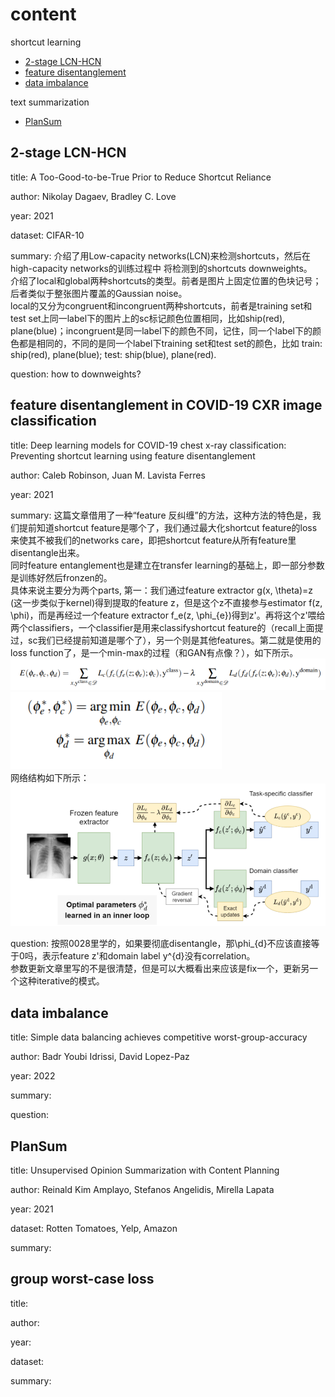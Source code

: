 # content
shortcut learning
- [2-stage LCN-HCN](https://github.com/YHJYH/Machine_Learning/blob/main/projects/Master_Thesis/papers.md#2-stage-lcn-hcn)
- [feature disentanglement](https://github.com/YHJYH/Machine_Learning/blob/main/projects/Master_Thesis/papers.md#feature-disentanglement-in-covid-19-cxr-image-classification)
- [data imbalance](https://github.com/YHJYH/Machine_Learning/blob/main/projects/Master_Thesis/papers.md#data-imbalance)

text summarization
- [PlanSum](https://github.com/YHJYH/Machine_Learning/blob/main/projects/Master_Thesis/papers.md#plansum)


## 2-stage LCN-HCN
title: A Too-Good-to-be-True Prior to Reduce Shortcut Reliance

author: Nikolay Dagaev, Bradley C. Love

year: 2021

dataset: CIFAR-10

summary: 介绍了用Low-capacity networks(LCN)来检测shortcuts，然后在high-capacity networks的训练过程中 将检测到的shortcuts downweights。<br>
介绍了local和global两种shortcuts的类型。前者是图片上固定位置的色块记号；后者类似于整张图片覆盖的Gaussian noise。<br>
local的又分为congruent和incongruent两种shortcuts，前者是training set和test set上同一label下的图片上的sc标记颜色位置相同，比如ship(red), plane(blue)；incongruent是同一label下的颜色不同，记住，同一个label下的颜色都是相同的，不同的是同一个label下training set和test set的颜色，比如 train: ship(red), plane(blue); test: ship(blue), plane(red).

question: how to downweights?

## feature disentanglement in COVID-19 CXR image classification
title: Deep learning models for COVID-19 chest x-ray classification: Preventing shortcut learning using feature disentanglement

author: Caleb Robinson, Juan M. Lavista Ferres
 
year: 2021

summary: 这篇文章借用了一种“feature 反纠缠”的方法，这种方法的特色是，我们提前知道shortcut feature是哪个了，我们通过最大化shortcut feature的loss来使其不被我们的networks care，即把shortcut feature从所有feature里disentangle出来。<br>
同时feature entanglement也是建立在transfer learning的基础上，即一部分参数是训练好然后fronzen的。<br>
具体来说主要分为两个parts, 第一：我们通过feature extractor g(x, \theta)=z (这一步类似于kernel)得到提取的feature z，但是这个z不直接参与estimator f(z, \phi)，而是再经过一个feature extractor f_e(z, \phi_{e})得到z'。再将这个z'喂给两个classifiers，一个classifier是用来classifyshortcut feature的（recall上面提过，sc我们已经提前知道是哪个了），另一个则是其他features。第二就是使用的loss function了，是一个min-max的过程（和GAN有点像？），如下所示。
![fdeq2](./pics/fdeq2.PNG)<br>
![fdeq34](./pics/fdeq34.PNG)<br>
网络结构如下所示：
![fdnet](./pics/fdnet.PNG)<br>

question: 按照0028里学的，如果要彻底disentangle，那\phi_{d}不应该直接等于0吗，表示feature z'和domain label y^{d}没有correlation。<br>
参数更新文章里写的不是很清楚，但是可以大概看出来应该是fix一个，更新另一个这种iterative的模式。

## data imbalance
title: Simple data balancing achieves competitive worst-group-accuracy

author: Badr Youbi Idrissi, David Lopez-Paz
 
year: 2022

summary: 

question: 

## PlanSum
title: Unsupervised Opinion Summarization with Content Planning

author: Reinald Kim Amplayo, Stefanos Angelidis, Mirella Lapata

year: 2021

dataset: Rotten Tomatoes, Yelp, Amazon

summary:

## group worst-case loss
title:

author:

year:

dataset:

summary:


